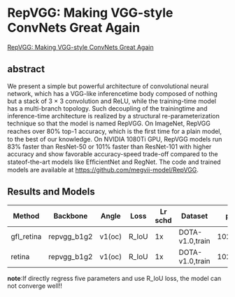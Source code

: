 # RepVGG: Making VGG-style ConvNets Great Again

[RepVGG: Making VGG-style ConvNets Great Again](https://ieeexplore.ieee.org/document/9577516/)

## abstract

We present a simple but powerful architecture of convolutional neural network, which has a VGG-like inferencetime body composed of nothing but a stack of 3 × 3 convolution and ReLU, while the training-time model has a multi-branch topology. Such decoupling of the trainingtime and inference-time architecture is realized by a structural re-parameterization technique so that the model is named RepVGG. On ImageNet, RepVGG reaches over 80% top-1 accuracy, which is the ﬁrst time for a plain model, to the best of our knowledge. On NVIDIA 1080Ti GPU, RepVGG models run 83% faster than ResNet-50 or 101% faster than ResNet-101 with higher accuracy and show favorable accuracy-speed trade-off compared to the stateof-the-art models like EfﬁcientNet and RegNet. The code and trained models are available at https://github.com/megvii-model/RepVGG.

## Results and Models

| Method     | Backbone    | Angle  | Loss  | Lr schd | Dataset         | preprocess    | optimizer | $AP_{0.5}$ | $AP_{0.75}$ | $mAP$ |
| ---------- | ----------- | ------ | ----- | ------- | --------------- | ------------- | :-------: | ---------- | ----------- | ----- |
| gfl_retina | repvgg_b1g2 | v1(oc) | R_IoU | 1x      | DOTA-v1.0,train | 1024x1024,512 |    SGD    | 70.95      | 40.28       | 40.53 |
| retina     | repvgg_b1g2 | v1(oc) | R_IoU | 1x      | DOTA-v1.0,train | 1024x1024,512 |    SGD    | 39.08      | 20.01       | 21.21 |

**note**:If directly regress five parameters and use R_IoU loss, the model can not converge well!!